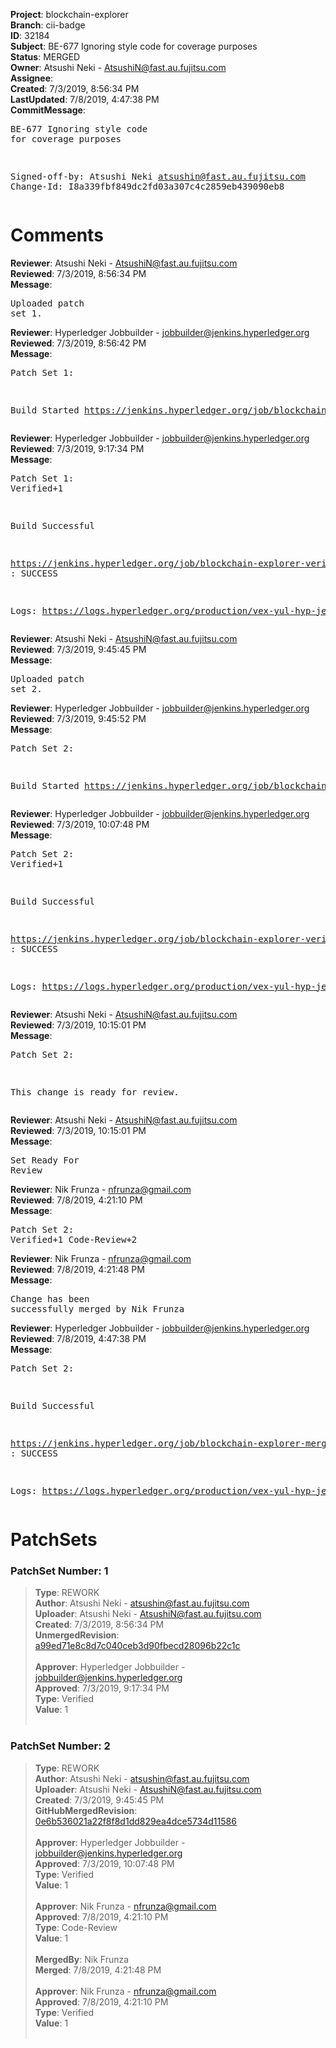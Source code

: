 <strong>Project</strong>: blockchain-explorer<br><strong>Branch</strong>: cii-badge<br><strong>ID</strong>: 32184<br><strong>Subject</strong>: BE-677 Ignoring style code for coverage purposes<br><strong>Status</strong>: MERGED<br><strong>Owner</strong>: Atsushi Neki - AtsushiN@fast.au.fujitsu.com<br><strong>Assignee</strong>:<br><strong>Created</strong>: 7/3/2019, 8:56:34 PM<br><strong>LastUpdated</strong>: 7/8/2019, 4:47:38 PM<br><strong>CommitMessage</strong>:<br><pre>BE-677 Ignoring style code for coverage purposes

Signed-off-by: Atsushi Neki <atsushin@fast.au.fujitsu.com>
Change-Id: I8a339fbf849dc2fd03a307c4c2859eb439090eb8
</pre><h1>Comments</h1><strong>Reviewer</strong>: Atsushi Neki - AtsushiN@fast.au.fujitsu.com<br><strong>Reviewed</strong>: 7/3/2019, 8:56:34 PM<br><strong>Message</strong>: <pre>Uploaded patch set 1.</pre><strong>Reviewer</strong>: Hyperledger Jobbuilder - jobbuilder@jenkins.hyperledger.org<br><strong>Reviewed</strong>: 7/3/2019, 8:56:42 PM<br><strong>Message</strong>: <pre>Patch Set 1:

Build Started https://jenkins.hyperledger.org/job/blockchain-explorer-verify-x86_64/247/</pre><strong>Reviewer</strong>: Hyperledger Jobbuilder - jobbuilder@jenkins.hyperledger.org<br><strong>Reviewed</strong>: 7/3/2019, 9:17:34 PM<br><strong>Message</strong>: <pre>Patch Set 1: Verified+1

Build Successful 

https://jenkins.hyperledger.org/job/blockchain-explorer-verify-x86_64/247/ : SUCCESS

Logs: https://logs.hyperledger.org/production/vex-yul-hyp-jenkins-3/blockchain-explorer-verify-x86_64/247</pre><strong>Reviewer</strong>: Atsushi Neki - AtsushiN@fast.au.fujitsu.com<br><strong>Reviewed</strong>: 7/3/2019, 9:45:45 PM<br><strong>Message</strong>: <pre>Uploaded patch set 2.</pre><strong>Reviewer</strong>: Hyperledger Jobbuilder - jobbuilder@jenkins.hyperledger.org<br><strong>Reviewed</strong>: 7/3/2019, 9:45:52 PM<br><strong>Message</strong>: <pre>Patch Set 2:

Build Started https://jenkins.hyperledger.org/job/blockchain-explorer-verify-x86_64/248/</pre><strong>Reviewer</strong>: Hyperledger Jobbuilder - jobbuilder@jenkins.hyperledger.org<br><strong>Reviewed</strong>: 7/3/2019, 10:07:48 PM<br><strong>Message</strong>: <pre>Patch Set 2: Verified+1

Build Successful 

https://jenkins.hyperledger.org/job/blockchain-explorer-verify-x86_64/248/ : SUCCESS

Logs: https://logs.hyperledger.org/production/vex-yul-hyp-jenkins-3/blockchain-explorer-verify-x86_64/248</pre><strong>Reviewer</strong>: Atsushi Neki - AtsushiN@fast.au.fujitsu.com<br><strong>Reviewed</strong>: 7/3/2019, 10:15:01 PM<br><strong>Message</strong>: <pre>Patch Set 2:

This change is ready for review.</pre><strong>Reviewer</strong>: Atsushi Neki - AtsushiN@fast.au.fujitsu.com<br><strong>Reviewed</strong>: 7/3/2019, 10:15:01 PM<br><strong>Message</strong>: <pre>Set Ready For Review</pre><strong>Reviewer</strong>: Nik Frunza - nfrunza@gmail.com<br><strong>Reviewed</strong>: 7/8/2019, 4:21:10 PM<br><strong>Message</strong>: <pre>Patch Set 2: Verified+1 Code-Review+2</pre><strong>Reviewer</strong>: Nik Frunza - nfrunza@gmail.com<br><strong>Reviewed</strong>: 7/8/2019, 4:21:48 PM<br><strong>Message</strong>: <pre>Change has been successfully merged by Nik Frunza</pre><strong>Reviewer</strong>: Hyperledger Jobbuilder - jobbuilder@jenkins.hyperledger.org<br><strong>Reviewed</strong>: 7/8/2019, 4:47:38 PM<br><strong>Message</strong>: <pre>Patch Set 2:

Build Successful 

https://jenkins.hyperledger.org/job/blockchain-explorer-merge-x86_64/128/ : SUCCESS

Logs: https://logs.hyperledger.org/production/vex-yul-hyp-jenkins-3/blockchain-explorer-merge-x86_64/128</pre><h1>PatchSets</h1><h3>PatchSet Number: 1</h3><blockquote><strong>Type</strong>: REWORK<br><strong>Author</strong>: Atsushi Neki - atsushin@fast.au.fujitsu.com<br><strong>Uploader</strong>: Atsushi Neki - AtsushiN@fast.au.fujitsu.com<br><strong>Created</strong>: 7/3/2019, 8:56:34 PM<br><strong>UnmergedRevision</strong>: [a99ed71e8c8d7c040ceb3d90fbecd28096b22c1c](https://github.com/hyperledger-gerrit-archive/blockchain-explorer/commit/a99ed71e8c8d7c040ceb3d90fbecd28096b22c1c)<br><br><strong>Approver</strong>: Hyperledger Jobbuilder - jobbuilder@jenkins.hyperledger.org<br><strong>Approved</strong>: 7/3/2019, 9:17:34 PM<br><strong>Type</strong>: Verified<br><strong>Value</strong>: 1<br><br></blockquote><h3>PatchSet Number: 2</h3><blockquote><strong>Type</strong>: REWORK<br><strong>Author</strong>: Atsushi Neki - atsushin@fast.au.fujitsu.com<br><strong>Uploader</strong>: Atsushi Neki - AtsushiN@fast.au.fujitsu.com<br><strong>Created</strong>: 7/3/2019, 9:45:45 PM<br><strong>GitHubMergedRevision</strong>: [0e6b536021a22f8f8d1dd829ea4dce5734d11586](https://github.com/hyperledger-gerrit-archive/blockchain-explorer/commit/0e6b536021a22f8f8d1dd829ea4dce5734d11586)<br><br><strong>Approver</strong>: Hyperledger Jobbuilder - jobbuilder@jenkins.hyperledger.org<br><strong>Approved</strong>: 7/3/2019, 10:07:48 PM<br><strong>Type</strong>: Verified<br><strong>Value</strong>: 1<br><br><strong>Approver</strong>: Nik Frunza - nfrunza@gmail.com<br><strong>Approved</strong>: 7/8/2019, 4:21:10 PM<br><strong>Type</strong>: Code-Review<br><strong>Value</strong>: 1<br><br><strong>MergedBy</strong>: Nik Frunza<br><strong>Merged</strong>: 7/8/2019, 4:21:48 PM<br><br><strong>Approver</strong>: Nik Frunza - nfrunza@gmail.com<br><strong>Approved</strong>: 7/8/2019, 4:21:10 PM<br><strong>Type</strong>: Verified<br><strong>Value</strong>: 1<br><br></blockquote>
